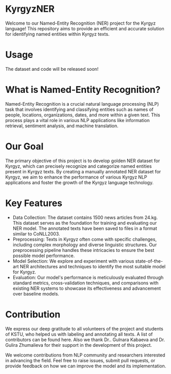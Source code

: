 # KyrgyzNER
Welcome to our Named-Entity Recognition (NER) project for the Kyrgyz language! This repository aims to provide an efficient and accurate solution for identifying named entities within Kyrgyz texts.

# Usage
The dataset and code will be released soon!

# What is Named-Entity Recognition?
Named-Entity Recognition is a crucial natural language processing (NLP) task that involves identifying and classifying entities such as names of people, locations, organizations, dates, and more within a given text. This process plays a vital role in various NLP applications like information retrieval, sentiment analysis, and machine translation.

# Our Goal
The primary objective of this project is to develop golden NER dataset for Kyrgyz, which can precisely recognize and categorize named entities present in Kyrgyz texts. By creating a manually annotated NER dataset for Kyrgyz, we aim to enhance the performance of various Kyrgyz NLP applications and foster the growth of the Kyrgyz language technology.

# Key Features
- Data Collection: The dataset contains 1500 news articles from 24.kg. This dataset serves as the foundation for training and evaluating our NER model. The annotated texts have been saved to files in a format similar to CoNLL2003. 
- Preprocessing: Texts in Kyrgyz often come with specific challenges, including complex morphology and diverse linguistic structures. Our preprocessing pipeline handles these intricacies to ensure the best possible model performance.
- Model Selection: We explore and experiment with various state-of-the-art NER architectures and techniques to identify the most suitable model for Kyrgyz.
- Evaluation: Our model's performance is meticulously evaluated through standard metrics, cross-validation techniques, and comparisons with existing NER systems to showcase its effectiveness and advancement over baseline models.

# Contribution
We express our deep gratitude to all volunteers of the project and  students of KSTU, who helped us with labeling and annotating all texts. A list of contributors can be found here.
Also we thank Dr.. Gulnara Kabaeva and Dr. Gulira Zhumalieva for their support in the development of this project.

We welcome contributions from NLP community and researchers interested in advancing the field. Feel free to raise issues, submit pull requests, or provide feedback on how we can improve the model and its implementation.
